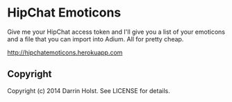 # HipChat Emoticons

Give me your HipChat access token and I'll give you a list of your emoticons and a file that you can import into Adium. All for pretty cheap.

http://hipchatemoticons.herokuapp.com

## Copyright
Copyright (c) 2014 Darrin Holst. See LICENSE for details.
